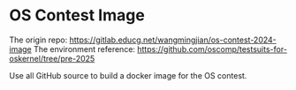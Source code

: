 # OS Contest Image
The origin repo: https://gitlab.educg.net/wangmingjian/os-contest-2024-image
The environment reference: https://github.com/oscomp/testsuits-for-oskernel/tree/pre-2025

Use all GitHub source to build a docker image for the OS contest.